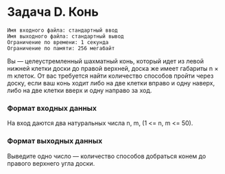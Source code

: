 # Задача D. Конь #
	Имя входного файла: стандартный ввод
	Имя выходного файла: стандартный вывод
	Ограничение по времени: 1 секунда
	Ограничение по памяти: 256 мегабайт
	
Вы — целеустремленный шахматный конь, который идет из левой нижней клетки доски до правой верхней, доска же имеет габариты n × m клеток.
От вас требуется найти количество способов пройти через доску, если ваш конь ходит либо на две клетки вправо и одну наверх, либо на две клетки вверх и одну направо за ход.

### Формат входных данных ###
На вход даются два натуральных числа n, m, (1 <= n, m <= 50).

### Формат выходных данных ###
Выведите одно число — количество способов добраться конем до правого верхнего угла доски.
